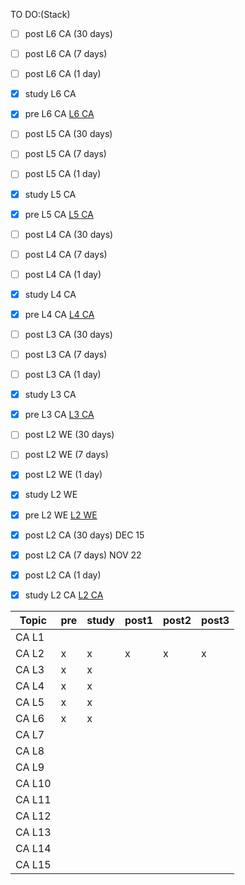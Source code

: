 TO DO:(Stack)
- [ ] post L6 CA (30 days)
- [ ] post L6 CA (7 days) 
- [ ] post L6 CA (1 day) 
- [x] study L6 CA
- [x] pre L6 CA 
[L6 CA](SEM2/CA/notes/L6/)

- [ ] post L5 CA (30 days)
- [ ] post L5 CA (7 days) 
- [ ] post L5 CA (1 day) 
- [x] study L5 CA
- [x] pre L5 CA 
[L5 CA](SEM2/CA/notes/L5/)

- [ ] post L4 CA (30 days)
- [ ] post L4 CA (7 days) 
- [ ] post L4 CA (1 day) 
- [x] study L4 CA
- [x] pre L4 CA 
[L4 CA](SEM2/CA/notes/L4/)

- [ ] post L3 CA (30 days)
- [ ] post L3 CA (7 days)
- [ ] post L3 CA (1 day)
- [x] study L3 CA
- [x] pre L3 CA
[L3 CA](SEM2/CA/notes/L3/)

- [ ] post L2 WE (30 days)
- [ ] post L2 WE (7 days) 
- [x] post L2 WE (1 day) 
- [x] study L2 WE
- [x] pre L2 WE
[L2 WE](SEM2/WE/notes/L2/)


- [x] post L2 CA (30 days) DEC 15
- [x] post L2 CA (7 days) NOV 22
- [x] post L2 CA (1 day)
- [x] study L2 CA
[L2 CA](SEM2/CA/notes/L2/)

|Topic|pre|study|post1|post2|post3|
|-----|---|---|-----|-----|-----|
|CA L1|     |   |     |     |     |
|CA L2|  x  | x |  x  |  x  |  x  |
|CA L3|  x  | x |     |     |     |
|CA L4|  x  | x |     |     |     |
|CA L5|  x  | x |     |     |     |
|CA L6|  x  | x |     |     |     |
|CA L7|     |   |     |     |     |
|CA L8|     |   |     |     |     |
|CA L9|     |   |     |     |     |
|CA L10|     |   |     |     |     |
|CA L11|     |   |     |     |     |
|CA L12|     |   |     |     |     |
|CA L13|     |   |     |     |     |
|CA L14|     |   |     |     |     |
|CA L15|     |   |     |     |     |

